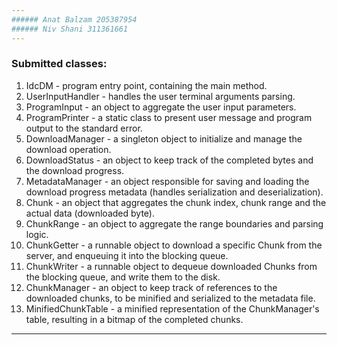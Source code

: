 ```yaml
---
###### Anat Balzam 205387954
###### Niv Shani 311361661
---
```


### Submitted classes:

1. IdcDM - program entry point, containing the main method.
2. UserInputHandler - handles the user terminal arguments parsing.
3. ProgramInput - an object to aggregate the user input parameters.
4. ProgramPrinter - a static class to present user message and program output to the standard error.
5. DownloadManager - a singleton object to initialize and manage the download operation.
6. DownloadStatus - an object to keep track of the completed bytes and the download progress.
7. MetadataManager - an object responsible for saving and loading the download progress metadata (handles serialization and deserialization).
8. Chunk - an object that aggregates the chunk index, chunk range and the actual data (downloaded byte).
9. ChunkRange - an object to aggregate the range boundaries and parsing logic.
10. ChunkGetter - a runnable object to download a specific Chunk from the server, and enqueuing it into the blocking queue.
11. ChunkWriter - a runnable object to dequeue downloaded Chunks from the blocking queue, and write them to the disk.
12. ChunkManager - an object to keep track of references to the downloaded chunks, to be minified and serialized to the metadata file.
13. MinifiedChunkTable - a minified representation of the ChunkManager's table, resulting in a bitmap of the completed chunks.

---
